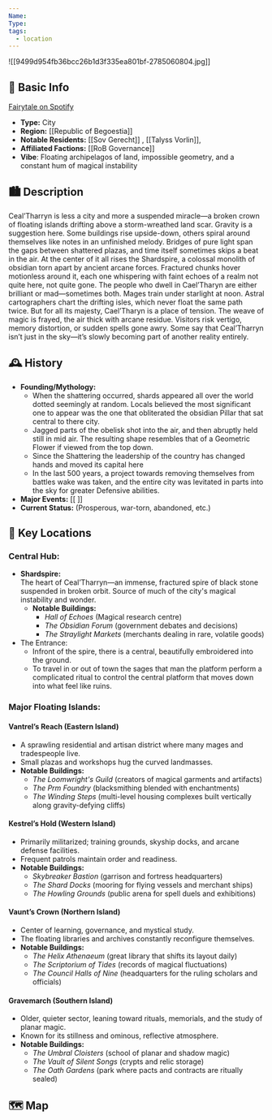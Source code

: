 ```yaml
---
Name: 
Type: 
tags:
  - location
---
```

![[9499d954fb36bcc26b1d3f335ea801bf-2785060804.jpg]]
## 📍 Basic Info 
[Fairytale on Spotify](https://open.spotify.com/track/2rzWSywjwzbysCmdOzssFR)
- **Type:** City
- **Region:** [[Republic of Begoestia]]  
- **Notable Residents:** [[Sov Gerecht]]  , [[Talyss Vorlin]], 
- **Affiliated Factions:** [[RoB Governance]]  
- **Vibe**: Floating archipelagos of land, impossible geometry, and a constant hum of
magical instability
## 🏙️ Description

Ceal’Tharryn is less a city and more a suspended miracle—a broken crown of floating
islands drifting above a storm-wreathed land scar. Gravity is a suggestion here. Some
buildings rise upside-down, others spiral around themselves like notes in an unfinished
melody. Bridges of pure light span the gaps between shattered plazas, and time itself
sometimes skips a beat in the air.
At the center of it all rises the Shardspire, a colossal monolith of obsidian torn apart by
ancient arcane forces. Fractured chunks hover motionless around it, each one
whispering with faint echoes of a realm not quite here, not quite gone. The people who
dwell in Cael’Tharyn are either brilliant or mad—sometimes both. Mages train under
starlight at noon. Astral cartographers chart the drifting isles, which never float the
same path twice.
But for all its majesty, Cael’Tharyn is a place of tension. The weave of magic is frayed,
the air thick with arcane residue. Visitors risk vertigo, memory distortion, or sudden
spells gone awry. Some say that Ceal’Tharryn isn’t just in the sky—it’s slowly becoming
part of another reality entirely.

## 🕰️ History
- **Founding/Mythology:**  
	- When the shattering occurred, shards appeared all over the world dotted seemingly at random. Locals believed the most significant one to appear was the one that obliterated the obsidian Pillar that sat central to there city.
	- Jagged parts of the obelisk shot into the air, and then abruptly held still in mid air. The resulting shape resembles that of a Geometric Flower if viewed from the top down.
	- Since the Shattering the leadership of the country has changed hands and moved its capital here
	- In the last 500 years, a project towards removing themselves from battles wake was taken, and the entire city was levitated in parts into the sky for greater Defensive abilities.
- **Major Events:** [[ ]]  
- **Current Status:** (Prosperous, war-torn, abandoned, etc.)  

## 🌟 Key Locations
### Central Hub:

- **Shardspire:**  
    The heart of Ceal’Tharryn—an immense, fractured spire of black stone suspended in broken orbit. Source of much of the city's magical instability and wonder.
    - **Notable Buildings:**
        - _Hall of Echoes_ (Magical research centre)
        - _The Obsidian Forum_ (government debates and decisions)
        - _The Straylight Markets_ (merchants dealing in rare, volatile goods)
- The Entrance:
	- Infront of the spire, there is a central, beautifully embroidered into the ground.
	- To travel in or out of town the sages that man the platform perform a complicated ritual to control the central platform that moves down into what feel like ruins.
  
### Major Floating Islands:

#### Vantrel’s Reach (Eastern Island)

- A sprawling residential and artisan district where many mages and tradespeople live.
- Small plazas and workshops hug the curved landmasses.
- **Notable Buildings:**
    - _The Loomwright's Guild_ (creators of magical garments and artifacts)
    - _The Prm Foundry_ (blacksmithing blended with enchantments)
    - _The Winding Steps_ (multi-level housing complexes built vertically along gravity-defying cliffs)

#### Kestrel’s Hold (Western Island)
- Primarily militarized; training grounds, skyship docks, and arcane defense facilities.
- Frequent patrols maintain order and readiness.
- **Notable Buildings:**
    - _Skybreaker Bastion_ (garrison and fortress headquarters)
    - _The Shard Docks_ (mooring for flying vessels and merchant ships)
    - _The Howling Grounds_ (public arena for spell duels and exhibitions)

#### Vaunt’s Crown (Northern Island)

- Center of learning, governance, and mystical study.
- The floating libraries and archives constantly reconfigure themselves.
- **Notable Buildings:**
    - _The Helix Athenaeum_ (great library that shifts its layout daily)
    - _The Scriptorium of Tides_ (records of magical fluctuations)
    - _The Council Halls of Nine_ (headquarters for the ruling scholars and officials)

####  Gravemarch (Southern Island)
- Older, quieter sector, leaning toward rituals, memorials, and the study of planar magic.
- Known for its stillness and ominous, reflective atmosphere.
- **Notable Buildings:**
    - _The Umbral Cloisters_ (school of planar and shadow magic)
    - _The Vault of Silent Songs_ (crypts and relic storage)
    - _The Oath Gardens_ (park where pacts and contracts are ritually sealed)

## 🗺️  Map
